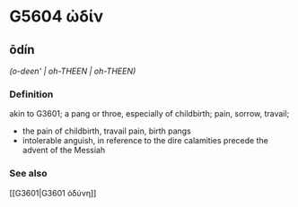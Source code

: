 # G5604 ὠδίν

## ōdín

_(o-deen' | oh-THEEN | oh-THEEN)_

### Definition

akin to G3601; a pang or throe, especially of childbirth; pain, sorrow, travail; 

- the pain of childbirth, travail pain, birth pangs
- intolerable anguish, in reference to the dire calamities precede the advent of the Messiah

### See also

[[G3601|G3601 ὀδύνη]]
